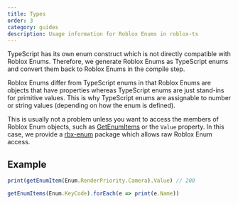 ```yaml
---
title: Types
order: 3
category: guides
description: Usage information for Roblox Enums in roblox-ts
---
```


TypeScript has its own enum construct which is not directly compatible with Roblox Enums. Therefore, we generate Roblox Enums as TypeScript enums and convert them back to Roblox Enums in the compile step.

Roblox Enums differ from TypeScript enums in that Roblox Enums are objects that have properties whereas TypeScript enums are just stand-ins for primitive values. This is why TypeScript enums are assignable to number or string values (depending on how the enum is defined).

This is usually not a problem unless you want to access the members of Roblox Enum objects, such as [GetEnumItems](https://developer.roblox.com/articles/Enumeration) or the `Value` property. In this case, we provide a [rbx-enum](https://www.npmjs.com/package/rbx-enum) package which allows raw Roblox Enum access.

## Example

```ts
print(getEnumItem(Enum.RenderPriority.Camera).Value) // 200

getEnumItems(Enum.KeyCode).forEach(e => print(e.Name))
```